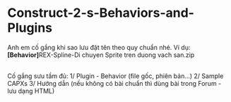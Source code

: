 # Construct-2-s-Behaviors-and-Plugins

Anh em cố gắng khi sao lưu đặt tên theo quy chuẩn nhé. Ví dụ:
<b>[Behavior]</b>REX-Spline-Di chuyen Sprite tren duong vach san.zip<br><br>

Cố gắng sưu tầm đủ:
1/ Plugin - Behavior (file gốc, phiên bản...)
2/ Sample CAPXs
3/ Hướng dẫn (nếu không có bài chuẩn thì dùng bài trong Forum - lưu dạng HTML)
